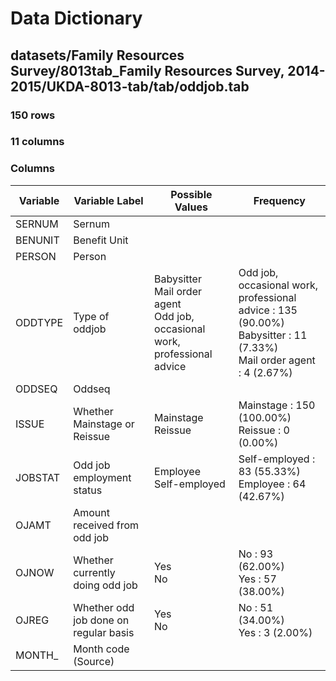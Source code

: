 # Data Dictionary

## datasets/Family Resources Survey/8013tab_Family Resources Survey, 2014-2015/UKDA-8013-tab/tab/oddjob.tab

### 150 rows

### 11 columns

### Columns

| Variable | Variable Label | Possible Values | Frequency |
| --- | --- | --- | --- |
| SERNUM | Sernum |  |  |
| BENUNIT | Benefit Unit |  |  |
| PERSON | Person |  |  |
| ODDTYPE | Type of oddjob | Babysitter <br/>Mail order agent <br/>Odd job, occasional work, professional advice  | Odd job, occasional work, professional advice : 135 (90.00%)<br/>Babysitter : 11 (7.33%)<br/>Mail order agent : 4 (2.67%) |
| ODDSEQ | Oddseq |  |  |
| ISSUE | Whether Mainstage or Reissue | Mainstage <br/>Reissue  | Mainstage : 150 (100.00%)<br/>Reissue : 0 (0.00%) |
| JOBSTAT | Odd job employment status | Employee <br/>Self-employed  | Self-employed : 83 (55.33%)<br/>Employee : 64 (42.67%) |
| OJAMT | Amount received from odd job |  |  |
| OJNOW | Whether currently doing odd job | Yes <br/>No  | No : 93 (62.00%)<br/>Yes : 57 (38.00%) |
| OJREG | Whether odd job done on regular basis | Yes <br/>No  | No : 51 (34.00%)<br/>Yes : 3 (2.00%) |
| MONTH_ | Month code (Source) |  |  |
